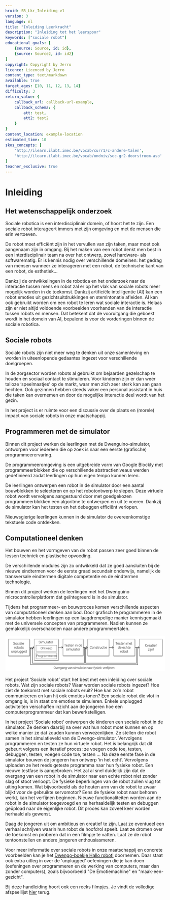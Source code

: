 ```yaml
---
hruid: SR_Lkr_Inleiding-v1
version: 3
language: nl
title: "Inleiding Leerkracht"
description: "Inleiding tot het leerspoor"
keywords: ["sociale robot"]
educational_goals: [
    {source: Source, id: id}, 
    {source: Source2, id: id2}
]
copyright: Copyright by Jerro
licence: Licenced by Jerro
content_type: text/markdown
available: true
target_ages: [10, 11, 12, 13, 14]
difficulty: 3
return_value: {
    callback_url: callback-url-example,
    callback_schema: {
        att: test,
        att2: test2
    }
}
content_location: example-location
estimated_time: 10
skos_concepts: [
    'http://ilearn.ilabt.imec.be/vocab/curr1/c-andere-talen', 
    'http://ilearn.ilabt.imec.be/vocab/ondniv/sec-gr2-doorstroom-aso'
]
teacher_exclusive: true
---
```


# Inleiding
## Het wetenschappelijk onderzoek
Sociale robotica is een interdisciplinair domein, of hoort het te zijn. Een sociale robot interageert immers met zijn omgeving en met de mensen die erin vertoeven.

De robot moet efficiënt zijn in het vervullen van zijn taken, maar moet ook aangenaam zijn in omgang. Bij het maken van een robot denkt men best in een interdisciplinair team na over het ontwerp, zowel hardware- als softwarematig. Er is kennis nodig over verschillende domeinen: het gedrag van mensen wanneer ze interageren met een robot, de technische kant van een robot, de esthetiek…

Dankzij de ontwikkelingen in de robotica en het onderzoek naar de interactie tussen mens en robot zal er op het vlak van sociale robots meer mogelijk worden in de toekomst. Dankzij artificiële intelligentie (AI) kan een robot emoties uit gezichtsuitdrukkingen en stemintonatie afleiden. AI kan ook gebruikt worden om een robot te leren wat sociale interactie is. Helaas zijn er niet altijd voldoende voorbeelden voorhanden van de interactie tussen robots en mensen. Dat betekent dat de vooruitgang die geboekt wordt in het domein van AI, bepalend is voor de vorderingen binnen de sociale robotica.


## Sociale robots
Sociale robots zijn niet meer weg te denken uit onze samenleving en worden in uiteenlopende gedaantes ingezet voor verschillende doelgroepen.

In de zorgsector worden robots al gebruikt om bejaarden gezelschap te houden en sociaal contact te stimuleren. Voor kinderen zijn er dan weer talloze ‘speelmaatjes’ op de markt, waar men zich zeer sterk kan aan gaan hechten. Ook gezinnen hebben steeds vaker een personal assistant in huis die taken kan overnemen en door de mogelijke interactie deel wordt van het gezin.

In het project is er ruimte voor een discussie over de plaats en (morele) impact van sociale robots in onze maatschappij.


## Programmeren met de simulator
Binnen dit project werken de leerlingen met de Dwenguino-simulator, ontworpen voor iedereen die op zoek is naar een eerste (grafische) programmeerervaring.

De programmeeromgeving is een uitgebreide vorm van Google Blockly met programmeerblokken die op verschillende abstractieniveaus werden gedefinieerd zodat leerlingen op hun eigen tempo kunnen leren.

De leerlingen ontwerpen een robot in de simulator door een aantal bouwblokken te selecteren en op het robotontwerp te slepen. Deze virtuele robot wordt vervolgens aangestuurd door met goedgekozen programmeerblokken een algoritme te ontwerpen en uit te voeren. Dankzij de simulator kan het testen en het debuggen efficiënt verlopen.

Nieuwsgierige leerlingen kunnen in de simulator de overeenkomstige tekstuele code ontdekken.


## Computationeel denken
Het bouwen en het vormgeven van de robot passen zeer goed binnen de lessen techniek en plastische opvoeding.

De verschillende modules zijn zo ontwikkeld dat ze goed aansluiten bij de nieuwe eindtermen voor de eerste graad secundair onderwijs, namelijk de transversale eindtermen digitale competentie en de eindtermen technologie.

Binnen dit project werken de leerlingen met het Dwenguino microcontrollerplatform dat geïntegreerd is in de simulator.

Tijdens het programmeer- en bouwproces komen verschillende aspecten van computationeel denken aan bod. Door grafisch te programmeren in de simulator hebben leerlingen op een laagdrempelige manier kennisgemaakt met de universele concepten van programmeren. Nadien kunnen ze gemakkelijk overschakelen naar andere programmeertalen.




















![Overgang van simulatie naar fysiek: verfijnen](embed/OvergangSimFys.png "Overgang van simulatie naar fysiek")

Het project ‘Sociale robot’ start het best met een inleiding over sociale robots. Wat zijn sociale robots? Waar worden sociale robots ingezet? Hoe ziet de toekomst met sociale robots eruit? Hoe kan zo’n robot communiceren en kan hij ook emoties tonen? Een sociale robot die vlot in omgang is, is in staat om emoties te simuleren. Enkele unplugged activiteiten verschaffen inzicht aan de jongeren hoe een computerprogrammeur dat kan bewerkstelligen.   


In het project ‘Sociale robot’ ontwerpen de kinderen een sociale robot in de simulator. Ze denken daarbij na over wat hun robot moet kunnen en op welke manier ze dat zouden kunnen verwezenlijken. Ze stellen die robot samen in het simulatieveld van de Dwengo-simulator. Vervolgens programmeren en testen ze hun virtuele robot. Het is belangrijk dat dit gebeurt volgens een iteratief proces: ze voegen code toe, testen, debuggen, testen, voegen code toe, testen … Na deze eerste fase in de simulator bouwen de jongeren hun ontwerp ‘in het echt’. Vervolgens uploaden ze het reeds geteste programma naar hun fysieke robot. Een nieuwe testfase is aangebroken. Het zal al snel duidelijk zijn dat de overgang van een robot in de simulator naar een echte robot niet zonder slag of stoot verloopt. De fysieke beperkingen van de robot zullen vlug tot uiting komen. Wat bijvoorbeeld als de houten arm van de robot te zwaar blijkt voor de gebruikte servomotor? 
Eens de fysieke robot naar behoren werkt, kan het verfijnen beginnen. Nieuwe functionaliteiten worden aan de robot in de simulator toegevoegd en na herhaaldelijk testen en debuggen geüpload naar de eigenlijke robot. Dit proces kan zoveel keer worden herhaald als gewenst.


Daag de jongeren uit om ambitieus en creatief te zijn. Laat ze eventueel een verhaal schrijven waarin hun robot de hoofdrol speelt. Laat ze dromen over de toekomst en proberen dat in een filmpje te vatten. Laat ze de robot tentoonstellen en andere jongeren enthousiasmeren.    

Voor meer informatie over sociale robots in onze maatschappij en concrete voorbeelden kan je het [Dwengo-boekje Hallo robot!](https://www.aiopschool.be/media/public/files/socialerobot/SocialeRobot_handleiding_eerstedruk.pdf "Link 'Hallo Robot'") doornemen. Daar staat ook extra uitleg in over de 'unplugged' oefeningen die je kan doen (oefeningen over programmeren en de werking van computers, maar dan zonder computers), zoals bijvoorbeeld "De Emotiemachine" en "maak-een-gezicht". 

Bij deze handleiding hoort ook een reeks filmpjes. Je vindt de volledige afspeellijst [hier](https://www.youtube.com/playlist?list=PLHRY06NDfDXlBpLm5J3BK26Ul6GxGykDu "Playlist") terug.

